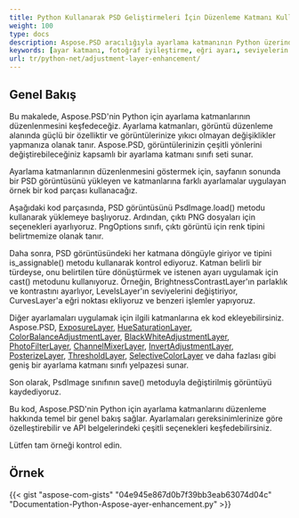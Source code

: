 ```yaml
---
title: Python Kullanarak PSD Geliştirmeleri İçin Düzenleme Katmanı Kullanımı
weight: 100
type: docs
description: Aspose.PSD aracılığıyla ayarlama katmanının Python üzerinden örnekleri
keywords: [ayar katmanı, fotoğraf iyileştirme, eğri ayarı, seviyelerin iyileştirilmesi, tersine çevirme, fotoğraf filtresi, psd api, python, kod örneği]
url: tr/python-net/adjustment-layer-enhancement/
---
```


## **Genel Bakış**

Bu makalede, Aspose.PSD'nin Python için ayarlama katmanlarının düzenlenmesini keşfedeceğiz. Ayarlama katmanları, görüntü düzenleme alanında güçlü bir özelliktir ve görüntülerinize yıkıcı olmayan değişiklikler yapmanıza olanak tanır. Aspose.PSD, görüntülerinizin çeşitli yönlerini değiştirebileceğiniz kapsamlı bir ayarlama katmanı sınıfı seti sunar.

Ayarlama katmanlarının düzenlenmesini göstermek için, sayfanın sonunda bir PSD görüntüsünü yükleyen ve katmanlarına farklı ayarlamalar uygulayan örnek bir kod parçası kullanacağız.

Aşağıdaki kod parçasında, PSD görüntüsünü PsdImage.load() metodu kullanarak yüklemeye başlıyoruz. Ardından, çıktı PNG dosyaları için seçenekleri ayarlıyoruz. PngOptions sınıfı, çıktı görüntü için renk tipini belirtmemize olanak tanır.

Daha sonra, PSD görüntüsündeki her katmana döngüyle giriyor ve tipini is_assignable() metodu kullanarak kontrol ediyoruz. Katman belirli bir türdeyse, onu belirtilen türe dönüştürmek ve istenen ayarı uygulamak için cast() metodunu kullanıyoruz. Örneğin, BrightnessContrastLayer'ın parlaklık ve kontrastını ayarlıyor, LevelsLayer'ın seviyelerini değiştiriyor, CurvesLayer'a eğri noktası ekliyoruz ve benzeri işlemler yapıyoruz.

Diğer ayarlamaları uygulamak için ilgili katmanlarına ek kod ekleyebilirsiniz. Aspose.PSD, [ExposureLayer](https://reference.aspose.com/psd/python-net/aspose.psd.fileformats.psd.layers.adjustmentlayers/exposurelayer), [HueSaturationLayer](https://reference.aspose.com/psd/python-net/aspose.psd.fileformats.psd.layers.adjustmentlayers/HueSaturationLayer), [ColorBalanceAdjustmentLayer](https://reference.aspose.com/psd/python-net/aspose.psd.fileformats.psd.layers.adjustmentlayers/ColorBalanceAdjustmentLayer), [BlackWhiteAdjustmentLayer](https://reference.aspose.com/psd/python-net/aspose.psd.fileformats.psd.layers.adjustmentlayers/BlackWhiteAdjustmentLayer), [PhotoFilterLayer](https://reference.aspose.com/psd/python-net/aspose.psd.fileformats.psd.layers.adjustmentlayers/PhotoFilterLayer), [ChannelMixerLayer](https://reference.aspose.com/psd/python-net/aspose.psd.fileformats.psd.layers.adjustmentlayers/ChannelMixerLayer), [InvertAdjustmentLayer](https://reference.aspose.com/psd/python-net/aspose.psd.fileformats.psd.layers.adjustmentlayers/InvertAdjustmentLayer), [PosterizeLayer](https://reference.aspose.com/psd/python-net/aspose.psd.fileformats.psd.layers.adjustmentlayers/PosterizeLayer), [ThresholdLayer](https://reference.aspose.com/psd/python-net/aspose.psd.fileformats.psd.layers.adjustmentlayers/ThresholdLayer), [SelectiveColorLayer](https://reference.aspose.com/psd/python-net/aspose.psd.fileformats.psd.layers.adjustmentlayers/SelectiveColorLayer) ve daha fazlası gibi geniş bir ayarlama katmanı sınıfı yelpazesi sunar.

Son olarak, PsdImage sınıfının save() metoduyla değiştirilmiş görüntüyü kaydediyoruz.

Bu kod, Aspose.PSD'nin Python için ayarlama katmanlarını düzenleme hakkında temel bir genel bakış sağlar. Ayarlamaları gereksinimlerinize göre özelleştirebilir ve API belgelerindeki çeşitli seçenekleri keşfedebilirsiniz.

Lütfen tam örneği kontrol edin.

## **Örnek**
{{< gist "aspose-com-gists" "04e945e867d0b7f39bb3eab63074d04c" "Documentation-Python-Aspose-ayer-enhancement.py" >}}
